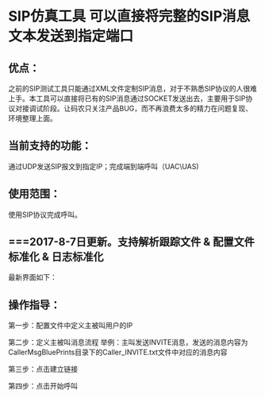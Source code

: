 
# SIP仿真工具 可以直接将完整的SIP消息文本发送到指定端口

## 优点：
之前的SIP测试工具只能通过XML文件定制SIP消息，对于不熟悉SIP协议的人很难上手。本工具可以直接将已有的SIP消息通过SOCKET发送出去，主要用于SIP协议对接调试阶段。让码农只关注产品BUG，而不再浪费太多的精力在问题复现、环境整理上面。

## 当前支持的功能：
通过UDP发送SIP报文到指定IP；完成端到端呼叫（UAC\UAS)

## 使用范围：
使用SIP协议完成呼叫。

## ===2017-8-7日更新。支持解析跟踪文件 & 配置文件标准化 & 日志标准化
最新界面如下：


## 操作指导：
第一步：配置文件中定义主被叫用户的IP


第二步：定义主被叫消息流程
举例：主叫发送INVITE消息，发送的消息内容为CallerMsgBluePrints目录下的Caller_INVITE.txt文件中对应的消息内容


第三步：点击建立链接


第四步：点击开始呼叫

